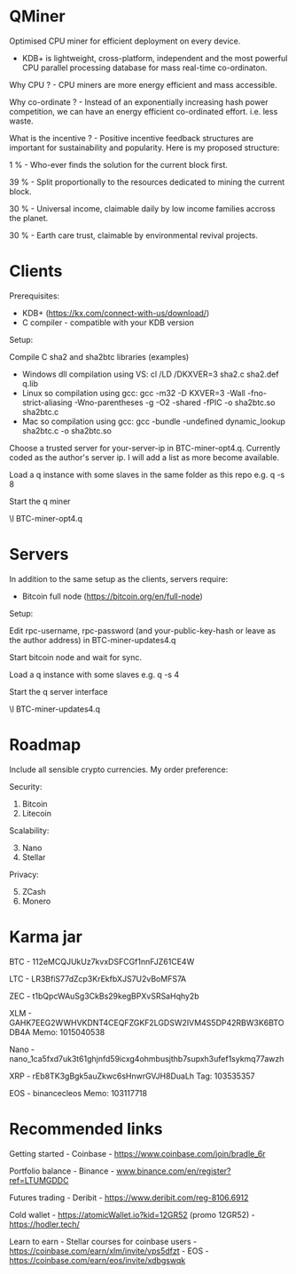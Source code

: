 # QMiner

Optimised CPU miner for efficient deployment on every device.

- KDB+ is lightweight, cross-platform, independent and the most powerful CPU parallel processing database for mass real-time co-ordinaton.

Why CPU ? - CPU miners are more energy efficient and mass accessible. 

Why co-ordinate ? - Instead of an exponentially increasing hash power competition, we can have an energy efficient co-ordinated effort. i.e. less waste.

What is the incentive ? - Positive incentive feedback structures are important for sustainability and popularity. Here is my proposed structure:

1 % - Who-ever finds the solution for the current block first.

39 % - Split proportionally to the resources dedicated to mining the current block.

30 % - Universal income, claimable daily by low income families accross the planet.

30 % - Earth care trust, claimable by environmental revival projects. 

# Clients
Prerequisites:
- KDB+ (https://kx.com/connect-with-us/download/)
- C compiler - compatible with your KDB version

Setup:

Compile C sha2 and sha2btc libraries (examples) 
  - Windows dll compilation using VS: cl /LD  /DKXVER=3 sha2.c sha2.def q.lib  
  - Linux so compilation using gcc: gcc -m32 -D KXVER=3 -Wall -fno-strict-aliasing -Wno-parentheses -g -O2 -shared -fPIC -o sha2btc.so sha2btc.c
  - Mac so compilation using gcc: gcc -bundle -undefined dynamic_lookup sha2btc.c -o sha2btc.so

Choose a trusted server for your-server-ip in BTC-miner-opt4.q. Currently coded as the author's server ip. I will add a list as more become available.

Load a q instance with some slaves in the same folder as this repo e.g. q -s 8

Start the q miner

\l BTC-miner-opt4.q

# Servers

In addition to the same setup as the clients, servers require:

 - Bitcoin full node (https://bitcoin.org/en/full-node)

Setup:

Edit rpc-username, rpc-password (and your-public-key-hash or leave as the author address) in BTC-miner-updates4.q

Start bitcoin node and wait for sync.

Load a q instance with some slaves e.g. q -s 4

Start the q server interface

\l BTC-miner-updates4.q

# Roadmap

Include all sensible crypto currencies. My order preference:

Security:

1) Bitcoin
2) Litecoin

Scalability:

3) Nano
4) Stellar

Privacy:

5) ZCash
6) Monero

# Karma jar

BTC - 112eMCQJUkUz7kvxDSFCGf1nnFJZ61CE4W

LTC - LR3BfiS77dZcp3KrEkfbXJS7U2vBoMFS7A

ZEC - t1bQpcWAuSg3CkBs29kegBPXvSRSaHqhy2b

XLM - GAHK7EEG2WWHVKDNT4CEQFZGKF2LGDSW2IVM4S5DP42RBW3K6BTODB4A Memo: 1015040538

Nano - nano_1ca5fxd7uk3t61ghjnfd59icxg4ohmbusjthb7supxh3ufef1sykmq77awzh

XRP - rEb8TK3gBgk5auZkwc6sHnwrGVJH8DuaLh Tag: 103535357

EOS - binancecleos Memo: 103117718

# Recommended links

Getting started - Coinbase - https://www.coinbase.com/join/bradle_6r

Portfolio balance - Binance - www.binance.com/en/register?ref=LTUMGDDC

Futures trading - Deribit - https://www.deribit.com/reg-8106.6912

Cold wallet - https://atomicWallet.io?kid=12GR52 (promo 12GR52) - https://hodler.tech/

Learn to earn - Stellar courses for coinbase users - https://coinbase.com/earn/xlm/invite/vps5dfzt  - EOS - https://coinbase.com/earn/eos/invite/xdbgswqk

